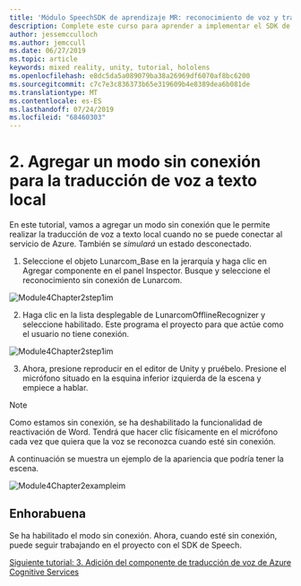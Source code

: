 ```yaml
---
title: 'Módulo SpeechSDK de aprendizaje MR: reconocimiento de voz y transcripción'
description: Complete este curso para aprender a implementar el SDK de voz de Azure en una aplicación de realidad mixta.
author: jessemcculloch
ms.author: jemccull
ms.date: 06/27/2019
ms.topic: article
keywords: mixed reality, unity, tutorial, hololens
ms.openlocfilehash: e8dc5da5a089079ba38a26969df6070af8bc6200
ms.sourcegitcommit: c7c7e3c836373b65e319609b4e8389dea6b081de
ms.translationtype: MT
ms.contentlocale: es-ES
ms.lasthandoff: 07/24/2019
ms.locfileid: "68460303"
---
```

# <a name="2----adding-an-offline-mode-for-local-speech-to-text-translation"></a>2.    Agregar un modo sin conexión para la traducción de voz a texto local

En este tutorial, vamos a agregar un modo sin conexión que le permite realizar la traducción de voz a texto local cuando no se puede conectar al servicio de Azure. También se *simulará* un estado desconectado.

1. Seleccione el objeto Lunarcom_Base en la jerarquía y haga clic en Agregar componente en el panel Inspector. Busque y seleccione el reconocimiento sin conexión de Lunarcom.

![Module4Chapter2step1im](images/module4chapter2step1im.PNG)

2. Haga clic en la lista desplegable de LunarcomOfflineRecognizer y seleccione habilitado. Este programa el proyecto para que actúe como el usuario no tiene conexión. 

![Module4Chapter2step1im](images/module4chapter2step2im.PNG)

3. Ahora, presione reproducir en el editor de Unity y pruébelo. Presione el micrófono situado en la esquina inferior izquierda de la escena y empiece a hablar. 

> [!NOTE]
> Como estamos sin conexión, se ha deshabilitado la funcionalidad de reactivación de Word. Tendrá que hacer clic físicamente en el micrófono cada vez que quiera que la voz se reconozca cuando esté sin conexión. 

A continuación se muestra un ejemplo de la apariencia que podría tener la escena.

![Module4Chapter2exampleim](images/module4chapter2exampleim.PNG)

## <a name="congratulations"></a>Enhorabuena

Se ha habilitado el modo sin conexión. Ahora, cuando esté sin conexión, puede seguir trabajando en el proyecto con el SDK de Speech. 


[Siguiente tutorial: 3.  Adición del componente de traducción de voz de Azure Cognitive Services](mrlearning-speechSDK-ch3.md)

